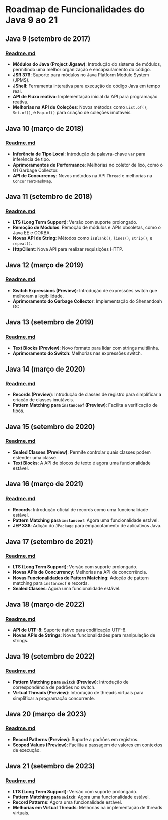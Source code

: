 # Roadmap de Funcionalidades do Java 9 ao 21

## Java 9 (setembro de 2017)
### [Readme.md](https://github.com/angelozero/java-9-21/blob/master/java09/README.md)
- **Módulos do Java (Project Jigsaw)**: Introdução do sistema de módulos, permitindo uma melhor organização e encapsulamento do código.
- **JSR 376**: Suporte para módulos no Java Platform Module System (JPMS).
- **JShell**: Ferramenta interativa para execução de código Java em tempo real.
- **API de Fluxo reativo**: Implementação inicial da API para programação reativa.
- **Melhorias na API de Coleções**: Novos métodos como `List.of()`, `Set.of()`, e `Map.of()` para criação de coleções imutáveis.

## Java 10 (março de 2018)
### [Readme.md](https://github.com/angelozero/java-9-21/blob/master/java10/README.md)
- **Inferência de Tipo Local**: Introdução da palavra-chave `var` para inferência de tipo.
- **Aprimoramentos de Performance**: Melhorias no coletor de lixo, como o G1 Garbage Collector.
- **API de Concurrency**: Novos métodos na API `Thread` e melhorias na `ConcurrentHashMap`.

## Java 11 (setembro de 2018)
### [Readme.md](https://github.com/angelozero/java-9-21/blob/master/java11/README.md)
- **LTS (Long Term Support)**: Versão com suporte prolongado.
- **Remoção de Módulos**: Remoção de módulos e APIs obsoletas, como o Java EE e CORBA.
- **Novas API de String**: Métodos como `isBlank()`, `lines()`, `strip()`, e `repeat()`.
- **HttpClient**: Nova API para realizar requisições HTTP.

## Java 12 (março de 2019)
### [Readme.md](https://github.com/angelozero/java-9-21/blob/master/java12/README.md)
- **Switch Expressions (Preview)**: Introdução de expressões switch que melhoram a legibilidade.
- **Aprimoramento do Garbage Collector**: Implementação do Shenandoah GC.

## Java 13 (setembro de 2019)
### [Readme.md](https://github.com/angelozero/java-9-21/blob/master/java13/README.md)
- **Text Blocks (Preview)**: Novo formato para lidar com strings multilinha.
- **Aprimoramento do Switch**: Melhorias nas expressões switch.

## Java 14 (março de 2020)
### [Readme.md](https://github.com/angelozero/java-9-21/blob/master/java14/README.md)
- **Records (Preview)**: Introdução de classes de registro para simplificar a criação de classes imutáveis.
- **Pattern Matching para `instanceof` (Preview)**: Facilita a verificação de tipos.

## Java 15 (setembro de 2020)
### [Readme.md](https://github.com/angelozero/java-9-21/blob/master/java15/README.md)
- **Sealed Classes (Preview)**: Permite controlar quais classes podem estender uma classe.
- **Text Blocks**: A API de blocos de texto é agora uma funcionalidade estável.

## Java 16 (março de 2021)
### [Readme.md](https://github.com/angelozero/java-9-21/blob/master/java16/README.md)
- **Records**: Introdução oficial de records como uma funcionalidade estável.
- **Pattern Matching para `instanceof`**: Agora uma funcionalidade estável.
- **JEP 338**: Adição do `JPackage` para empacotamento de aplicativos Java.

## Java 17 (setembro de 2021)
### [Readme.md](https://github.com/angelozero/java-9-21/blob/master/java17/README.md)
- **LTS (Long Term Support)**: Versão com suporte prolongado.
- **Novas APIs de Concurrency**: Melhorias na API de concorrência.
- **Novas Funcionalidades de Pattern Matching**: Adoção de pattern matching para `instanceof` e records.
- **Sealed Classes**: Agora uma funcionalidade estável.

## Java 18 (março de 2022)
### [Readme.md](https://github.com/angelozero/java-9-21/blob/master/java18/README.md)
- **API de UTF-8**: Suporte nativo para codificação UTF-8.
- **Novas APIs de Strings**: Novas funcionalidades para manipulação de strings.

## Java 19 (setembro de 2022)
### [Readme.md](https://github.com/angelozero/java-9-21/blob/master/java19/README.md)
- **Pattern Matching para `switch` (Preview)**: Introdução de correspondência de padrões no switch.
- **Virtual Threads (Preview)**: Introdução de threads virtuais para simplificar a programação concorrente.

## Java 20 (março de 2023)
### [Readme.md](https://github.com/angelozero/java-9-21/blob/master/java20/README.md)
- **Record Patterns (Preview)**: Suporte a padrões em registros.
- **Scoped Values (Preview)**: Facilita a passagem de valores em contextos de execução.

## Java 21 (setembro de 2023)
### [Readme.md](https://github.com/angelozero/java-9-21/blob/master/java21/README.md)
- **LTS (Long Term Support)**: Versão com suporte prolongado.
- **Pattern Matching para `switch`**: Agora uma funcionalidade estável.
- **Record Patterns**: Agora uma funcionalidade estável.
- **Melhorias em Virtual Threads**: Melhorias na implementação de threads virtuais.
